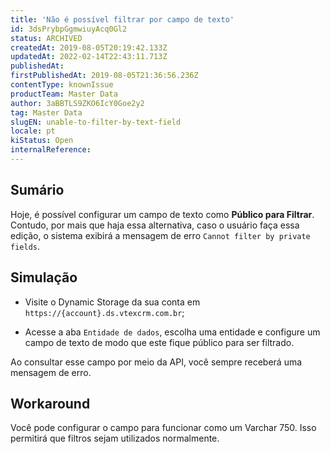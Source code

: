 ```yaml
---
title: 'Não é possível filtrar por campo de texto'
id: 3dsPrybpGgmwiuyAcq0Gl2
status: ARCHIVED
createdAt: 2019-08-05T20:19:42.133Z
updatedAt: 2022-02-14T22:43:11.713Z
publishedAt: 
firstPublishedAt: 2019-08-05T21:36:56.236Z
contentType: knownIssue
productTeam: Master Data
author: 3aBBTLS9ZKO6IcY0Goe2y2
tag: Master Data
slugEN: unable-to-filter-by-text-field
locale: pt
kiStatus: Open
internalReference: 
---
```


## Sumário

Hoje, é possível configurar um campo de texto como __Público para Filtrar__. Contudo, por mais que haja essa alternativa, caso o usuário faça essa edição, o sistema exibirá a mensagem de erro `Cannot filter by private fields`. 


## Simulação

- Visite o Dynamic Storage da sua conta em `https://{account}.ds.vtexcrm.com.br`;

- Acesse a aba `Entidade de dados`, escolha uma entidade e configure um campo de texto de modo que este fique público para ser filtrado.

Ao consultar esse campo por meio da API, você sempre receberá uma mensagem de erro.


## Workaround

Você pode configurar o campo para funcionar como um Varchar 750. Isso permitirá que filtros sejam utilizados normalmente.


